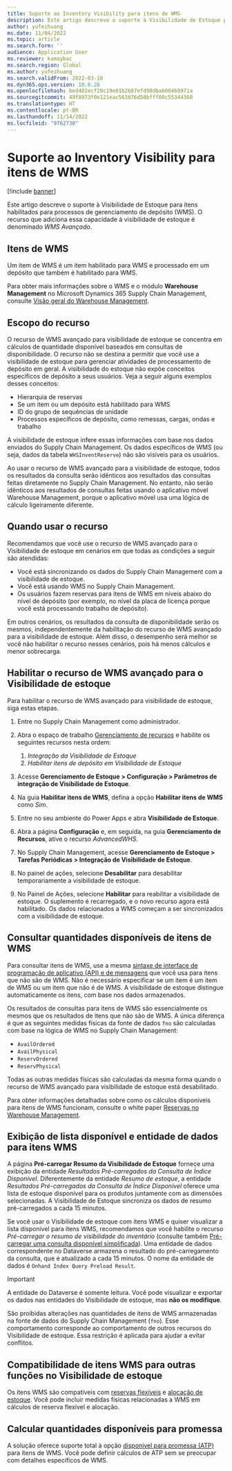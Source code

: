 ```yaml
---
title: Suporte ao Inventory Visibility para itens de WMS
description: Este artigo descreve o suporte à Visibilidade de Estoque para itens habilitados para processos de gerenciamento de depósito (itens de WMS).
author: yufeihuang
ms.date: 11/04/2022
ms.topic: article
ms.search.form: ''
audience: Application User
ms.reviewer: kamaybac
ms.search.region: Global
ms.author: yufeihuang
ms.search.validFrom: 2022-03-10
ms.dyn365.ops.version: 10.0.26
ms.openlocfilehash: bed402ecf20c19e81b2687efd90dba600460971a
ms.sourcegitcommit: 49f8973f0e121eac563876d50bfff00c55344360
ms.translationtype: HT
ms.contentlocale: pt-BR
ms.lasthandoff: 11/14/2022
ms.locfileid: "9762730"
---
```

# <a name="inventory-visibility-support-for-wms-items"></a>Suporte ao Inventory Visibility para itens de WMS

[!include [banner](../includes/banner.md)]

Este artigo descreve o suporte à Visibilidade de Estoque para itens habilitados para processos de gerenciamento de depósito (WMS). O recurso que adiciona essa capacidade à visibilidade de estoque é denominado *WMS Avançado*.

## <a name="wms-items"></a>Itens de WMS

Um item de WMS é um item habilitado para WMS e processado em um depósito que também é habilitado para WMS.

Para obter mais informações sobre o WMS e o módulo **Warehouse Management** no Microsoft Dynamics 365 Supply Chain Management, consulte [Visão geral do Warehouse Management](../warehousing/warehouse-management-overview.md).

## <a name="scope-of-the-feature"></a>Escopo do recurso

O recurso de WMS avançado para visibilidade de estoque se concentra em cálculos de quantidade disponível baseados em consultas de disponibilidade. O recurso não se destina a permitir que você use a visibilidade de estoque para gerenciar atividades de processamento de depósito em geral. A visibilidade do estoque não expõe conceitos específicos de depósito a seus usuários. Veja a seguir alguns exemplos desses conceitos:

- Hierarquia de reservas
- Se um item ou um depósito está habilitado para WMS
- ID do grupo de sequências de unidade
- Processos específicos de depósito, como remessas, cargas, ondas e trabalho

A visibilidade de estoque infere essas informações com base nos dados enviados do Supply Chain Management. Os dados específicos de WMS (ou seja, dados da tabela `WHSInventReserve`) não são visíveis para os usuários.

Ao usar o recurso de WMS avançado para a visibilidade de estoque, todos os resultados da consulta serão idênticos aos resultados das consultas feitas diretamente no Supply Chain Management. No entanto, não serão idênticos aos resultados de consultas feitas usando o aplicativo móvel Warehouse Management, porque o aplicativo móvel usa uma lógica de cálculo ligeiramente diferente.

## <a name="when-to-use-the-feature"></a>Quando usar o recurso

Recomendamos que você use o recurso de WMS avançado para o Visibilidade de estoque em cenários em que todas as condições a seguir são atendidas:

- Você está sincronizando os dados do Supply Chain Management com a visibilidade de estoque.
- Você está usando WMS no Supply Chain Management.
- Os usuários fazem reservas para itens de WMS em níveis abaixo do nível de depósito (por exemplo, no nível da placa de licença porque você está processando trabalho de depósito).

Em outros cenários, os resultados da consulta de disponibilidade serão os mesmos, independentemente da habilitação do recurso de WMS avançado para a visibilidade de estoque. Além disso, o desempenho será melhor se você não habilitar o recurso nesses cenários, pois há menos cálculos e menor sobrecarga.

## <a name="enable-the-wms-feature-for-inventory-visibility"></a>Habilitar o recurso de WMS avançado para o Visibilidade de estoque

Para habilitar o recurso de WMS avançado para visibilidade de estoque, siga estas etapas.

1. Entre no Supply Chain Management como administrador.
1. Abra o espaço de trabalho [Gerenciamento de recursos](../../fin-ops-core/fin-ops/get-started/feature-management/feature-management-overview.md) e habilite os seguintes recursos nesta ordem:

    1. *Integração da Visibilidade de Estoque*
    1. *Habilitar itens de depósito em Visibilidade de Estoque*

1. Acesse **Gerenciamento de Estoque \> Configuração \> Parâmetros de integração de Visibilidade de Estoque**.
1. Na guia **Habilitar itens de WMS**, defina a opção **Habilitar itens de WMS** como *Sim*.
1. Entre no seu ambiente do Power Apps e abra **Visibilidade de Estoque**.
1. Abra a página **Configuração** e, em seguida, na guia **Gerenciamento de Recursos**, ative o recurso *AdvancedWHS*.
1. No Supply Chain Management, acesse **Gerenciamento de Estoque \> Tarefas Periódicas \> Integração de Visibilidade de Estoque**.
1. No painel de ações, selecione **Desabilitar** para desabilitar temporariamente a visibilidade de estoque.
1. No Painel de Ações, selecione **Habilitar** para reabilitar a visibilidade de estoque. O suplemento é recarregado, e o novo recurso agora está habilitado. Os dados relacionados a WMS começam a ser sincronizados com a visibilidade de estoque.

## <a name="query-on-hand-quantities-of-wms-items"></a>Consultar quantidades disponíveis de itens de WMS

Para consultar itens de WMS, use a mesma [sintaxe de interface de programação de aplicativo (API) e de mensagens](inventory-visibility-api.md) que você usa para itens que não são de WMS. Não é necessário especificar se um item é um item de WMS ou um item que não é de WMS. A visibilidade de estoque distingue automaticamente os itens, com base nos dados armazenados.

Os resultados de consultas para itens de WMS são essencialmente os mesmos que os resultados de itens que não são de WMS. A única diferença é que as seguintes medidas físicas da fonte de dados `fno` são calculadas com base na lógica de WMS no Supply Chain Management:

- `AvailOrdered`
- `AvailPhysical`
- `ReservOrdered`
- `ReservPhysical`

Todas as outras medidas físicas são calculadas da mesma forma quando o recurso de WMS avançado para visibilidade de estoque está desabilitado.

Para obter informações detalhadas sobre como os cálculos disponíveis para itens de WMS funcionam, consulte o white paper [Reservas no Warehouse Management](https://www.microsoft.com/download/details.aspx?id=43284).

## <a name="on-hand-list-view-and-data-entity-for-wms-items"></a>Exibição de lista disponível e entidade de dados para itens WMS

A página **Pré-carregar Resumo da Visibilidade de Estoque** fornece uma exibição da entidade *Resultados Pré-carregados da Consulta de Índice Disponível*. Diferentemente da entidade *Resumo de estoque*, a entidade *Resultados Pré-carregados da Consulta de Índice Disponível* oferece uma lista de estoque disponível para os produtos juntamente com as dimensões selecionadas. A Visibilidade de Estoque sincroniza os dados de resumo pré-carregados a cada 15 minutos.

Se você usar o Visibilidade de estoque com itens WMS e quiser visualizar a lista disponível para itens WMS, recomendamos que você habilite o recurso *Pré-carregar o resumo de visibilidade do inventário* (consulte também [Pré-carregar uma consulta disponível simplificada](inventory-visibility-power-platform.md#preload-streamlined-onhand-query)). Uma entidade de dados correspondente no Dataverse armazena o resultado do pré-carregamento da consulta, que é atualizado a cada 15 minutos. O nome da entidade de dados é `Onhand Index Query Preload Result`.

> [!IMPORTANT]
> A entidade do Dataverse é somente leitura. Você pode visualizar e exportar os dados nas entidades do Visibilidade de estoque, mas **não os modifique**.

São proibidas alterações nas quantidades de itens de WMS armazenadas na fonte de dados do Supply Chain Management (`fno`). Esse comportamento corresponde ao comportamento de outros recursos do Visibilidade de estoque. Essa restrição é aplicada para ajudar a evitar conflitos.

## <a name="wms-item-compatibility-for-other-functions-in-inventory-visibility"></a>Compatibilidade de itens WMS para outras funções no Visibilidade de estoque

Os itens WMS são compatíveis com [reservas flexíveis](inventory-visibility-reservations.md) e [alocação de estoque](inventory-visibility-allocation.md). Você pode incluir medidas físicas relacionadas a WMS em cálculos de reserva flexível e alocação.

## <a name="calculate-available-to-promise-quantities"></a>Calcular quantidades disponíveis para promessa

A solução oferece suporte total à opção [disponível para promessa (ATP)](inventory-visibility-available-to-promise.md) para itens de WMS. Você pode definir cálculos de ATP sem se preocupar com detalhes específicos de WMS.
